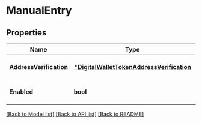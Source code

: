 # ManualEntry

## Properties
Name | Type | Description | Notes
------------ | ------------- | ------------- | -------------
**AddressVerification** | [***DigitalWalletTokenAddressVerification**](digital_wallet_token_address_verification.md) |  | [optional] [default to null]
**Enabled** | **bool** |  | [optional] [default to false]

[[Back to Model list]](../README.md#documentation-for-models) [[Back to API list]](../README.md#documentation-for-api-endpoints) [[Back to README]](../README.md)

